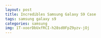 ```yaml
---
layout: post
title: Incredibles Samsung Galaxy S9 Case
tags: samsung galaxy s9
categories: samsung
img: 1T-xoorDbUxfRCI-h28sd0FpZ9yzv-jOj
---
```

